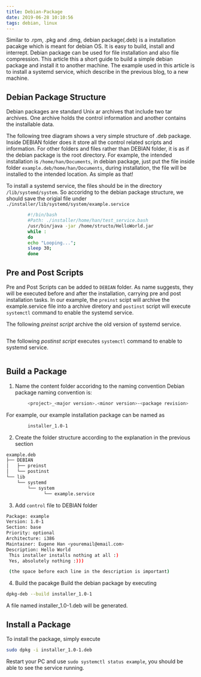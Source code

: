```yaml
---
title: Debian-Package
date: 2019-06-28 10:10:56
tags: debian, linux
---
```


Similar to .rpm, .pkg and .dmg, debian package(.deb) is a installation pacakge which is meant for debian OS. It is easy to build, install and interrept. Debian package can be used for file installation and also file compression. This article this a short guide to build a simple debian package and install it to another machine.
The example used in this article is to install a systemd service, which describe in the previous blog, to a new machine.

## Debian Package Structure

Debian packages are standard Unix ar archives that include two tar archives. One archive holds the control information and another contains the installable data.

The following tree diagram shows a very simple structure of .deb package. Inside DEBIAN folder does it store all the control related scripts and information.
For other folders and files rather than DEBIAN folder, it is as if the debian package is the root directory. For example, the intended installation is `/home/han/Documents`, in debian package, just put the file inside folder `example.deb/home/han/Documents`, during installation, the file will be installed to the intended location. As simple as that!


To install a systemd service, the files should be in the directory `/lib/systemd/system`. So accoridng to the debian package structure, we should save the origial file under `./installer/lib/systemd/system/example.service`

```bash
        #!/bin/bash
        #Path: ./installer/home/han/test_service.bash
        /usr/bin/java -jar /home/structo/HelloWorld.jar
        while :
        do
        echo "Looping...";
        sleep 30;
        done

```

## Pre and Post Scripts

Pre and Post Scripts can be added to `DEBIAN` folder. As name suggests, they will be executed before and after the installation, carrying pre and post installation tasks.
In our example, the `preinst` scipt will archive the example.service file into a archive diretory and `postinst` script will execute `systemctl` command to enable the systemd service.

The following _preinst script_ archive the old version of systemd service.

```bash

```

The following _postinst script_ executes `systemctl` command to enable to systemd service.

```base

```

## Build a Package

1. Name the content folder accoridng to the naming convention
        Debian package naming convention is:

```bash
        <project>_<major version>.<minor version>-<package revision>
```

For example, our example installation package can be named as

```bash
        installer_1.0-1
```

2. Create the folder structure according to the explanation in the previous section

```bash
example.deb
├── DEBIAN
│   ├── preinst
│   └── postinst
└── lib
    └── systemd
        └── system
              └── example.service
```

3. Add `control` file to DEBIAN folder

```bash
Package: example
Version: 1.0-1
Section: base
Priority: optional
Architecture: i386
Maintainer: Eugene Han <youremail@email.com>
Description: Hello World
 This installer installs nothing at all :)
 Yes, absolutely nothing :)))

 (the space before each line in the description is important)
```

4. Build the pacakge
Build the debian package by executing

```bash
dpkg-deb --build installer_1.0-1
```

A file named installer_1.0-1.deb will be generated. 

## Install a Package

To install the package, simply execute

```bash
sudo dpkg -i installer_1.0-1.deb
```

Restart your PC and use `sudo systemctl status example`, you should be able to see the service running.
